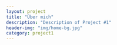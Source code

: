 ```yaml
---
layout: project
title: "Über mich"
description: "Description of Project #1"
header-img: "img/home-bg.jpg"
category: project1
---
```

